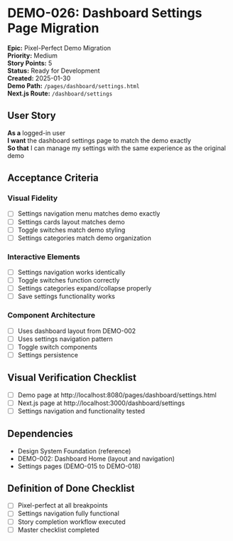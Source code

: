# DEMO-026: Dashboard Settings Page Migration

**Epic:** Pixel-Perfect Demo Migration  
**Priority:** Medium  
**Story Points:** 5  
**Status:** Ready for Development  
**Created:** 2025-01-30  
**Demo Path:** `/pages/dashboard/settings.html`  
**Next.js Route:** `/dashboard/settings`

## User Story

**As a** logged-in user  
**I want** the dashboard settings page to match the demo exactly  
**So that** I can manage my settings with the same experience as the original demo

## Acceptance Criteria

### Visual Fidelity
- [ ] Settings navigation menu matches demo exactly
- [ ] Settings cards layout matches demo
- [ ] Toggle switches match demo styling
- [ ] Settings categories match demo organization

### Interactive Elements
- [ ] Settings navigation works identically
- [ ] Toggle switches function correctly
- [ ] Settings categories expand/collapse properly
- [ ] Save settings functionality works

### Component Architecture
- [ ] Uses dashboard layout from DEMO-002
- [ ] Uses settings navigation pattern
- [ ] Toggle switch components
- [ ] Settings persistence

## Visual Verification Checklist
- [ ] Demo page at http://localhost:8080/pages/dashboard/settings.html
- [ ] Next.js page at http://localhost:3000/dashboard/settings
- [ ] Settings navigation and functionality tested

## Dependencies
- Design System Foundation (reference)
- DEMO-002: Dashboard Home (layout and navigation)
- Settings pages (DEMO-015 to DEMO-018)

## Definition of Done Checklist
- [ ] Pixel-perfect at all breakpoints
- [ ] Settings navigation fully functional
- [ ] Story completion workflow executed
- [ ] Master checklist completed